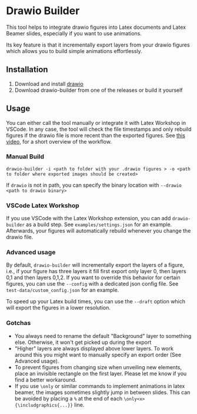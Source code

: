 # Drawio Builder

This tool helps to integrate drawio figures into Latex documents and Latex Beamer slides,
especially if you want to use animations.

Its key feature is that it incrementally export layers from your drawio figures which allows you to build simple animations effortlessly.

## Installation

1) Download and install [drawio](https://github.com/jgraph/drawio)
2) Download drawio-builder from one of the releases or build it yourself

## Usage

You can either call the tool manually or integrate it with Latex Workshop in VSCode.
In any case, the tool will check the file timestamps and only rebuild figures if the drawio file is more recent than the exported figures.
See [this video](https://youtu.be/blwoj8HgRDo), for a short overview of the workflow.

### Manual Build

`drawio-builder -i <path to folder with your .drawio figures > -o <path to folder where exported images should be created>`

If `drawio` is not in path, you can specify the binary location with `--drawio <path to drawio binary>`

### VSCode Latex Workshop

If you use VSCode with the Latex Workshop extension, you can add `drawio-builder` as a build step.
See `examples/settings.json` for an example.
Afterwards, your figures will automatically rebuild whenever you change the drawio file.

### Advanced usage

By default, `drawio-builder` will incrementally export the layers of a figure, i.e., if your figure has three layers it fill first export only layer 0, then layers 0,1 and then layers 0,1,2.
If you want to override this behavior for certain figures, you can use the  `--config` with a dedicated json config file.
See `test-data/custom_config.json` for an example.

To speed up your Latex build times, you can use the `--draft` option which will export the figures in a lower resolution.

### Gotchas

- You always need to rename the default "Background" layer to something else. Otherwise, it won't get picked up during the export
- "Higher" layers are always displayed above lower layers. To work around this you might want to manually specify an export order (See Advanced usage).
- To prevent figures from changing size when unveiling new elements, place an invisible rectangle on the first layer. Please let me know if you find a better workaround.
- If you use `\only` or similar commands to implement animations in latex beamer, the images sometimes slightly jump in between slides. This can be avoided by placing a `%` at the end of each `\only<x>{\includgraphics{...}}` line.
